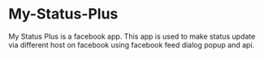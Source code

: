 My-Status-Plus
==============

My Status Plus is a facebook app. This app is used to make status update via different host on facebook using facebook feed dialog popup and api.
